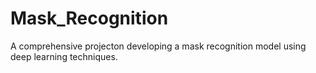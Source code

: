 # Mask_Recognition
A comprehensive projecton developing a mask recognition model using deep learning techniques.
